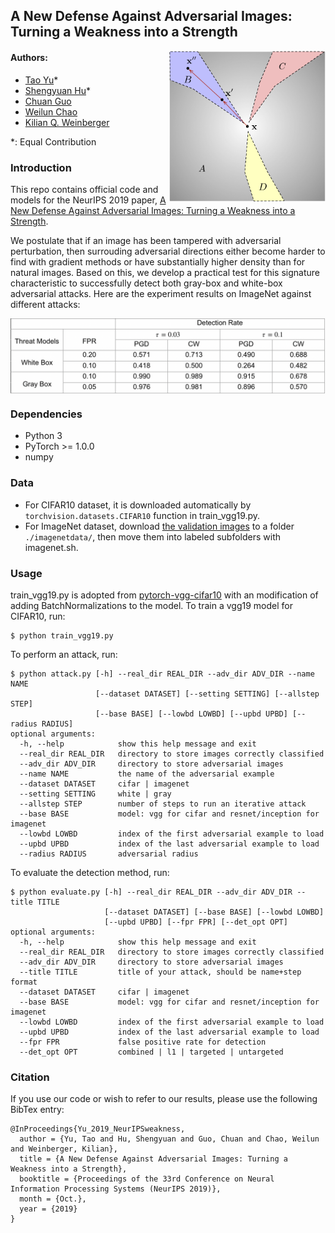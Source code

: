 ## A New Defense Against Adversarial Images: Turning a Weakness into a Strength
<img align="right" src="detect_fig.png" width="250px" />

#### Authors:
* [Tao Yu](http://www.cs.cornell.edu/~tyu/)*
* [Shengyuan Hu](https://s-huu.github.io)*
* [Chuan Guo](https://sites.google.com/view/chuanguo)
* [Weilun Chao](http://www-scf.usc.edu/~weilunc/)
* [Kilian Q. Weinberger](http://kilian.cs.cornell.edu/index.html)

*: Equal Contribution

### Introduction
This repo contains official code and models for the NeurIPS 2019 paper, [A New Defense Against Adversarial Images:
Turning a Weakness into a Strength](https://arxiv.org/abs/1910.07629).

We postulate that if an image has been tampered with adversarial perturbation, then surrouding adversarial directions
either become harder to find with gradient methods or have substantially higher density than for natural images.
Based on this, we develop a practical test for this signature characteristic to successfully detect both gray-box and
white-box adversarial attacks. Here are the experiment results on ImageNet against different attacks:

<img align="center" src="exp.png" width="700px" />

### Dependencies
* Python 3
* PyTorch >= 1.0.0
* numpy

### Data
- For CIFAR10 dataset, it is downloaded automatically by `torchvision.datasets.CIFAR10` function in train_vgg19.py.
- For ImageNet dataset, download [the validation images](http://www.image-net.org/challenges/LSVRC/2012/) to a folder `./imagenetdata/`, then move them into labeled subfolders with
imagenet.sh.

### Usage
train_vgg19.py is adopted from [pytorch-vgg-cifar10](https://github.com/chengyangfu/pytorch-vgg-cifar10) with an modification of
adding BatchNormalizations to the model. To train a vgg19 model for CIFAR10, run:
```
$ python train_vgg19.py
```
To perform an attack, run:
```
$ python attack.py [-h] --real_dir REAL_DIR --adv_dir ADV_DIR --name NAME
                   [--dataset DATASET] [--setting SETTING] [--allstep STEP]
                   [--base BASE] [--lowbd LOWBD] [--upbd UPBD] [--radius RADIUS]
optional arguments:
  -h, --help            show this help message and exit
  --real_dir REAL_DIR   directory to store images correctly classified
  --adv_dir ADV_DIR     directory to store adversarial images
  --name NAME           the name of the adversarial example
  --dataset DATASET     cifar | imagenet
  --setting SETTING     white | gray
  --allstep STEP        number of steps to run an iterative attack
  --base BASE           model: vgg for cifar and resnet/inception for imagenet
  --lowbd LOWBD         index of the first adversarial example to load
  --upbd UPBD           index of the last adversarial example to load
  --radius RADIUS       adversarial radius
```
To evaluate the detection method, run:
```
$ python evaluate.py [-h] --real_dir REAL_DIR --adv_dir ADV_DIR --title TITLE
                     [--dataset DATASET] [--base BASE] [--lowbd LOWBD] 
                     [--upbd UPBD] [--fpr FPR] [--det_opt OPT]
optional arguments:
  -h, --help            show this help message and exit
  --real_dir REAL_DIR   directory to store images correctly classified
  --adv_dir ADV_DIR     directory to store adversarial images
  --title TITLE         title of your attack, should be name+step format
  --dataset DATASET     cifar | imagenet
  --base BASE           model: vgg for cifar and resnet/inception for imagenet
  --lowbd LOWBD         index of the first adversarial example to load
  --upbd UPBD           index of the last adversarial example to load
  --fpr FPR             false positive rate for detection
  --det_opt OPT         combined | l1 | targeted | untargeted
```

### Citation
If you use our code or wish to refer to our results, please use the following BibTex entry:
```
@InProceedings{Yu_2019_NeurIPSweakness,
  author = {Yu, Tao and Hu, Shengyuan and Guo, Chuan and Chao, Weilun and Weinberger, Kilian},
  title = {A New Defense Against Adversarial Images: Turning a Weakness into a Strength},
  booktitle = {Proceedings of the 33rd Conference on Neural Information Processing Systems (NeurIPS 2019)},
  month = {Oct.},
  year = {2019}
}
```
